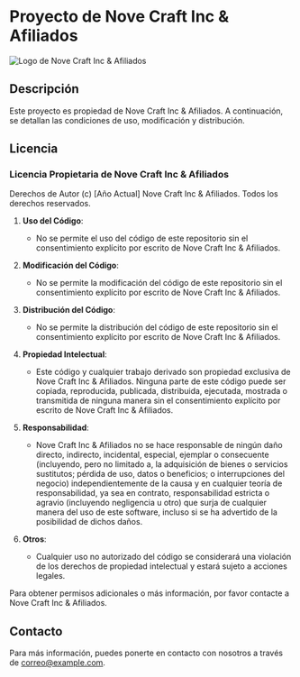 # Proyecto de Nove Craft Inc & Afiliados

![Logo de Nove Craft Inc & Afiliados](ruta/al/logo.png)

## Descripción
Este proyecto es propiedad de Nove Craft Inc & Afiliados. A continuación, se detallan las condiciones de uso, modificación y distribución.

## Licencia
### Licencia Propietaria de Nove Craft Inc & Afiliados

Derechos de Autor (c) [Año Actual] Nove Craft Inc & Afiliados. Todos los derechos reservados.

1. **Uso del Código**:
   - No se permite el uso del código de este repositorio sin el consentimiento explícito por escrito de Nove Craft Inc & Afiliados.

2. **Modificación del Código**:
   - No se permite la modificación del código de este repositorio sin el consentimiento explícito por escrito de Nove Craft Inc & Afiliados.

3. **Distribución del Código**:
   - No se permite la distribución del código de este repositorio sin el consentimiento explícito por escrito de Nove Craft Inc & Afiliados.

4. **Propiedad Intelectual**:
   - Este código y cualquier trabajo derivado son propiedad exclusiva de Nove Craft Inc & Afiliados. Ninguna parte de este código puede ser copiada, reproducida, publicada, distribuida, ejecutada, mostrada o transmitida de ninguna manera sin el consentimiento explícito por escrito de Nove Craft Inc & Afiliados.

5. **Responsabilidad**:
   - Nove Craft Inc & Afiliados no se hace responsable de ningún daño directo, indirecto, incidental, especial, ejemplar o consecuente (incluyendo, pero no limitado a, la adquisición de bienes o servicios sustitutos; pérdida de uso, datos o beneficios; o interrupciones del negocio) independientemente de la causa y en cualquier teoría de responsabilidad, ya sea en contrato, responsabilidad estricta o agravio (incluyendo negligencia u otro) que surja de cualquier manera del uso de este software, incluso si se ha advertido de la posibilidad de dichos daños.

6. **Otros**:
   - Cualquier uso no autorizado del código se considerará una violación de los derechos de propiedad intelectual y estará sujeto a acciones legales.

Para obtener permisos adicionales o más información, por favor contacte a Nove Craft Inc & Afiliados.

## Contacto
Para más información, puedes ponerte en contacto con nosotros a través de [correo@example.com](mailto:correo@example.com).


